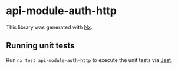 # api-module-auth-http

This library was generated with [Nx](https://nx.dev).

## Running unit tests

Run `nx test api-module-auth-http` to execute the unit tests via [Jest](https://jestjs.io).
